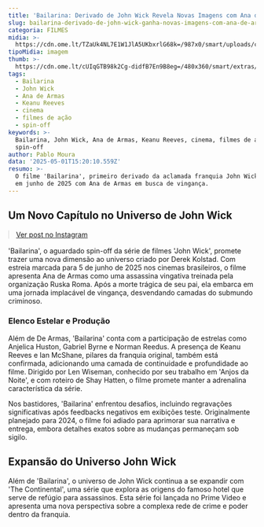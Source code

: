 ```yaml
---
title: 'Bailarina: Derivado de John Wick Revela Novas Imagens com Ana de Armas'
slug: bailarina-derivado-de-john-wick-ganha-novas-imagens-com-ana-de-armas
categoria: FILMES
midia: >-
  https://cdn.ome.lt/TZaUk4NL7E1W1JlA5UKbxrlG68k=/987x0/smart/uploads/conteudo/fotos/OMELETE_CAPA_-_2025-05-01T121214.488.png
tipoMidia: imagem
thumb: >-
  https://cdn.ome.lt/cUIqGTB98k2Cg-didfB7En9B8eg=/480x360/smart/extras/conteudos/omelete_THUMB_-_2025-05-01T121154.590.png
tags:
  - Bailarina
  - John Wick
  - Ana de Armas
  - Keanu Reeves
  - cinema
  - filmes de ação
  - spin-off
keywords: >-
  Bailarina, John Wick, Ana de Armas, Keanu Reeves, cinema, filmes de ação,
  spin-off
author: Pablo Moura
data: '2025-05-01T15:20:10.559Z'
resumo: >-
  O filme 'Bailarina', primeiro derivado da aclamada franquia John Wick, estreia
  em junho de 2025 com Ana de Armas em busca de vingança.
---
```


## Um Novo Capítulo no Universo de John Wick

<blockquote class="instagram-media" data-instgrm-permalink="https://www.instagram.com/p/DJHTwejNlMK/" data-instgrm-version="14" style="width:100%; max-width:540px; margin:1rem auto;"><a href="https://www.instagram.com/p/DJHTwejNlMK/">Ver post no Instagram</a></blockquote>

'Bailarina', o aguardado spin-off da série de filmes 'John Wick', promete trazer uma nova dimensão ao universo criado por Derek Kolstad. Com estreia marcada para 5 de junho de 2025 nos cinemas brasileiros, o filme apresenta Ana de Armas como uma assassina vingativa treinada pela organização Ruska Roma. Após a morte trágica de seu pai, ela embarca em uma jornada implacável de vingança, desvendando camadas do submundo criminoso.

### Elenco Estelar e Produção

Além de De Armas, 'Bailarina' conta com a participação de estrelas como Anjelica Huston, Gabriel Byrne e Norman Reedus. A presença de Keanu Reeves e Ian McShane, pilares da franquia original, também está confirmada, adicionando uma camada de continuidade e profundidade ao filme. Dirigido por Len Wiseman, conhecido por seu trabalho em 'Anjos da Noite', e com roteiro de Shay Hatten, o filme promete manter a adrenalina característica da série.

Nos bastidores, 'Bailarina' enfrentou desafios, incluindo regravações significativas após feedbacks negativos em exibições teste. Originalmente planejado para 2024, o filme foi adiado para aprimorar sua narrativa e entrega, embora detalhes exatos sobre as mudanças permaneçam sob sigilo.

## Expansão do Universo John Wick

Além de 'Bailarina', o universo de John Wick continua a se expandir com 'The Continental', uma série que explora as origens do famoso hotel que serve de refúgio para assassinos. Esta série foi lançada no Prime Video e apresenta uma nova perspectiva sobre a complexa rede de crime e poder dentro da franquia.
